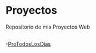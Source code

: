 # Proyectos

Repositorio de mis Proyectos Web

##

-[ProTodosLosDias](https://AlejandroFreelanc.github.io/Proyectos/ProTodosLosDias)
